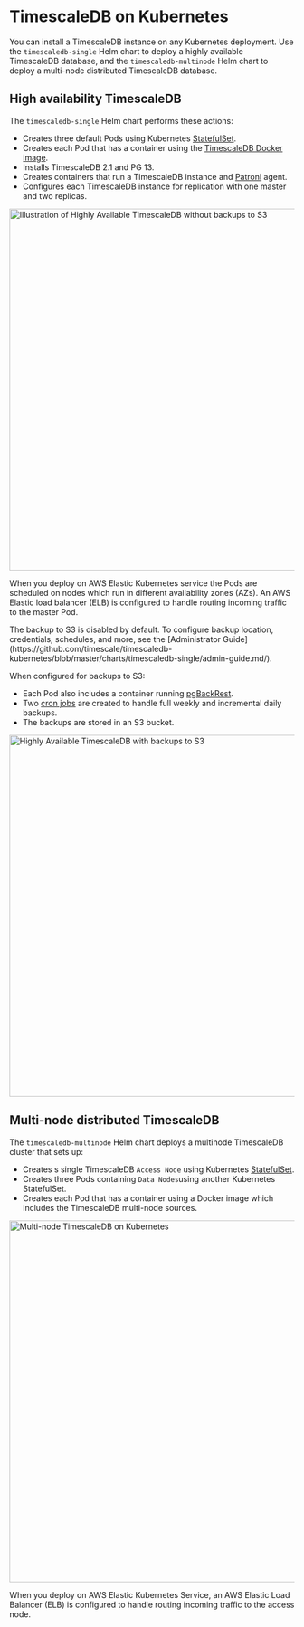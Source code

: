 # TimescaleDB on Kubernetes
You can install a TimescaleDB instance on any Kubernetes deployment. Use the `timescaledb-single` Helm chart to deploy a highly available TimescaleDB database, and the `timescaledb-multinode` Helm chart to deploy a multi-node distributed TimescaleDB database. 

## High availability TimescaleDB 
The `timescaledb-single` Helm chart performs these actions:

* Creates three default Pods using Kubernetes [StatefulSet](https://kubernetes.io/docs/concepts/workloads/controllers/statefulset/).
* Creates each Pod that has a container using the [TimescaleDB Docker image](https://github.com/timescale/timescaledb-docker-ha).
* Installs TimescaleDB 2.1 and PG 13.
* Creates containers that run a TimescaleDB instance and [Patroni](https://patroni.readthedocs.io/en/latest/) agent.
* Configures each TimescaleDB instance for replication with one master and two replicas.

<img class="main-content__illustration" src="https://s3.amazonaws.com/assets.timescale.com/docs/images/timescaledb-single.png" alt="Illustration of Highly Available TimescaleDB without backups to S3" width="640"/>

When you deploy on AWS Elastic Kubernetes service the Pods are scheduled on nodes which run in different availability zones (AZs). An AWS Elastic load balancer (ELB) is configured to handle routing incoming traffic to the master Pod.

<highlight type="note">
The backup to S3 is disabled by default. To configure backup location, credentials, schedules, and more, see the [Administrator Guide](https://github.com/timescale/timescaledb-kubernetes/blob/master/charts/timescaledb-single/admin-guide.md/).
</highlight>

When configured for backups to S3:
* Each Pod also includes a container running [pgBackRest](https://pgbackrest.org/).
* Two [cron jobs](https://kubernetes.io/docs/concepts/workloads/controllers/cron-jobs) are created to handle full weekly and incremental daily backups.
* The backups are stored in an S3 bucket.

<img class="main-content__illustration" src="https://s3.amazonaws.com/assets.timescale.com/docs/images/timescaledb-single-backups.png" alt="Highly Available TimescaleDB with backups to S3" width="640"/>

## Multi-node distributed TimescaleDB
The `timescaledb-multinode` Helm chart deploys a multinode TimescaleDB cluster that sets up:

* Creates s single TimescaleDB `Access Node` using Kubernetes [StatefulSet](https://kubernetes.io/docs/concepts/workloads/controllers/statefulset/).
* Creates three Pods containing `Data Nodes`using another Kubernetes StatefulSet.
* Creates each Pod that has a container using a Docker image which includes the TimescaleDB multi-node sources.

<img class="main-content__illustration" src="https://s3.amazonaws.com/assets.timescale.com/docs/images/timescaledb-multi.png" alt="Multi-node TimescaleDB on Kubernetes" width="640"/>

When you deploy on AWS Elastic Kubernetes Service, an AWS Elastic Load Balancer (ELB) is configured to handle routing incoming traffic to the access node.
